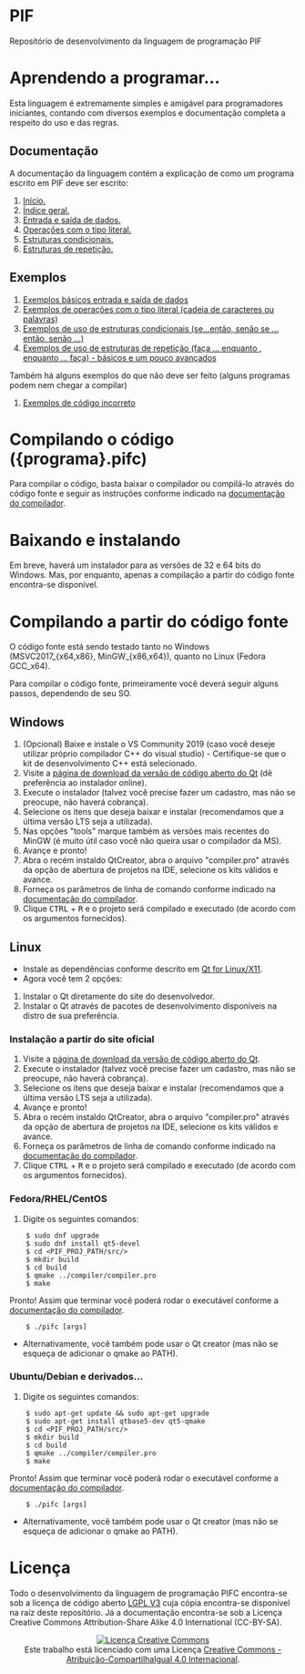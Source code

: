 # PIF

Repositório de desenvolvimento da linguagem de programação PIF

# Aprendendo a programar...

Esta linguagem é extremamente simples e amigável para programadores iniciantes, contando com diversos exemplos e documentação completa a respeito do uso e das regras.

## Documentação

A documentação da linguagem contém a explicação de como um programa escrito em PIF deve ser escrito:

1. [Início.](./docs/README.md)
1. [Índice geral.](./docs/linguagem/README.md)
1. [Entrada e saída de dados.](./docs/linguagem/operacoes_es.md)
1. [Operações com o tipo literal.](./docs/linguagem/operacoes_literal.md)
1. [Estruturas condicionais.](./docs/linguagem/condicionais.md)
1. [Estruturas de repetição.](./docs/linguagem/repeticao.md)

## Exemplos

1. [Exemplos básicos entrada e saída de dados](./exemplos/1.%20basico_operacoes_es/)
1. [Exemplos de operações com o tipo literal (cadeia de caracteres ou palavras)](./exemplos/2.%20operacoes_literal/)
1. [Exemplos de uso de estruturas condicionais (se...então, senão se ... então, senão ...)](./exemplos/3.%20estruturas_condicionais/)
1. [Exemplos de uso de estruturas de repetição (faça ... enquanto , enquanto ... faça) - básicos e um pouco avançados](./exemplos/4.%20estruturas_repeticao/)

Também há alguns exemplos do que não deve ser feito (alguns programas podem nem chegar a compilar)

1. [Exemplos de código incorreto](./exemplos/0.%20erros/)

# Compilando o código ({programa}.pifc)

Para compilar o código, basta baixar o compilador ou compilá-lo através do código fonte e seguir as instruções conforme indicado na [documentação do compilador](./docs/compiler/README.md).

# Baixando e instalando

Em breve, haverá um instalador para as versões de 32 e 64 bits do Windows. Mas, por enquanto, apenas a compilação a partir do código fonte encontra-se disponível.

# Compilando a partir do código fonte

O código fonte está sendo testado tanto no Windows (MSVC2017_{x64,x86}, MinGW_{x86,x64}), quanto no Linux (Fedora GCC_x64).

Para compilar o código fonte, primeiramente você deverá seguir alguns passos, dependendo de seu SO.

## Windows

1. (Opcional) Baixe e instale o VS Community 2019 (caso você deseje utilizar próprio compilador C++ do visual studio) - Certifique-se que o kit de desenvolvimento C++ está selecionado.
1. Visite a [página de download da versão de código aberto do Qt](https://www.qt.io/download-qt-installer) (dê preferência ao instalador online).
1. Execute o instalador (talvez você precise fazer um cadastro, mas não se preocupe, não haverá cobrança).
1. Selecione os itens que deseja baixar e instalar (recomendamos que a última versão LTS seja a utilizada).
1. Nas opções "tools" marque também as versões mais recentes do MinGW (é muito útil caso você não queira usar o compilador da MS).
1. Avançe e pronto!
1. Abra o recém instaldo QtCreator, abra o arquivo "compiler.pro" através da opção de abertura de projetos na IDE, selecione os kits válidos e avance.
1. Forneça os parâmetros de linha de comando conforme indicado na [documentação do compilador](./docs/compiler/README.md).
1. Clique <kbd>CTRL</kbd> + <kbd>R</kbd> e o projeto será compilado e executado (de acordo com os argumentos fornecidos).

## Linux

- Instale as dependências conforme descrito em [Qt for Linux/X11](https://doc.qt.io/qt-5/linux.html).
- Agora você tem 2 opções:

1. Instalar o Qt diretamente do site do desenvolvedor.
1. Instalar o Qt através de pacotes de desenvolvimento disponíveis na distro de sua preferência.

### Instalação a partir do site oficial

1. Visite a [página de download da versão de código aberto do Qt](https://www.qt.io/download-qt-installer).
1. Execute o instalador (talvez você precise fazer um cadastro, mas não se preocupe, não haverá cobrança).
1. Selecione os itens que deseja baixar e instalar (recomendamos que a última versão LTS seja a utilizada).
1. Avançe e pronto!
1. Abra o recém instaldo QtCreator, abra o arquivo "compiler.pro" através da opção de abertura de projetos na IDE, selecione os kits válidos e avance.
1. Forneça os parâmetros de linha de comando conforme indicado na [documentação do compilador](./docs/compiler/README.md).
1. Clique <kbd>CTRL</kbd> + <kbd>R</kbd> e o projeto será compilado e executado (de acordo com os argumentos fornecidos).

### Fedora/RHEL/CentOS

1. Digite os seguintes comandos:

```
	$ sudo dnf upgrade
	$ sudo dnf install qt5-devel
	$ cd <PIF_PROJ_PATH/src/>
	$ mkdir build
	$ cd build
	$ qmake ../compiler/compiler.pro
	$ make
```

Pronto! Assim que terminar você poderá rodar o executável conforme a [documentação do compilador](./docs/compiler/README.md).

```
	$ ./pifc [args]
```

- Alternativamente, você também pode usar o Qt creator (mas não se esqueça de adicionar o qmake ao PATH).

### Ubuntu/Debian e derivados...

1. Digite os seguintes comandos:

```
	$ sudo apt-get update && sudo apt-get upgrade
	$ sudo apt-get install qtbase5-dev qt5-qmake
	$ cd <PIF_PROJ_PATH/src/>
	$ mkdir build
	$ cd build
	$ qmake ../compiler/compiler.pro
	$ make
```

Pronto! Assim que terminar você poderá rodar o executável conforme a [documentação do compilador](./docs/compiler/README.md).

```
	$ ./pifc [args]
```

- Alternativamente, você também pode usar o Qt creator (mas não se esqueça de adicionar o qmake ao PATH).

# Licença

Todo o desenvolvimento da linguagem de programação PIFC encontra-se sob a licença de código aberto [LGPL V3](./LICENCE) cuja cópia encontra-se disponível na raíz deste repositório. Já a documentação encontra-se sob a Licença Creative Commons Attribution-Share Alike 4.0 International (CC-BY-SA).

<p align="center">
	<a rel="license" href="http://creativecommons.org/licenses/by-sa/4.0/"><img alt="Licença Creative Commons" style="border-width:0" src="https://i.creativecommons.org/l/by-sa/4.0/88x31.png" /></a><br />Este trabalho está licenciado com uma Licença <a rel="license" href="http://creativecommons.org/licenses/by-sa/4.0/">Creative Commons - Atribuição-CompartilhaIgual 4.0 Internacional</a>.
</p>